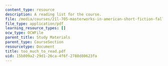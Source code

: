 ```yaml
---
content_type: resource
description: A reading list for the course.
file: /media/courses/21l-705-masterworks-in-american-short-fiction-fall-2005/15b809a229d126ca4f6f2788d80623fa_too_much_to_read.pdf
file_type: application/pdf
learning_resource_types: []
ocw_type: OCWFile
parent_title: Study Materials
parent_type: CourseSection
resourcetype: Document
title: too_much_to_read.pdf
uid: 15b809a2-29d1-26ca-4f6f-2788d80623fa
---
```

